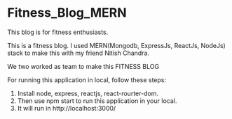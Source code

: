 # Fitness_Blog_MERN

This blog is for fitness enthusiasts.

This is a fitness blog. I used MERN(Mongodb, ExpressJs, ReactJs, NodeJs) stack to make this with my friend Nitish Chandra.

We two worked as team to make this FITNESS BLOG 

For running this application in local, follow these steps:

1. Install node, express, reactjs, react-rourter-dom.
2. Then use npm start to run this application in your local.
3. It will run in http://localhost:3000/

